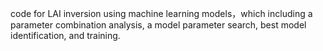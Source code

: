 code for LAI inversion using machine learning models，which including   a parameter combination analysis, a model parameter search, best model identification, and training.
